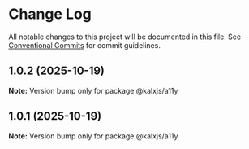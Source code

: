 # Change Log

All notable changes to this project will be documented in this file.
See [Conventional Commits](https://conventionalcommits.org) for commit guidelines.

## 1.0.2 (2025-10-19)

**Note:** Version bump only for package @kalxjs/a11y

## 1.0.1 (2025-10-19)

**Note:** Version bump only for package @kalxjs/a11y
